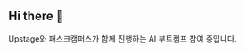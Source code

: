 ## Hi there 👋

<!--
**LearnSphere-2025/LearnSphere-2025** is a ✨ _special_ ✨ repository because its `README.md` (this file) appears on your GitHub profile.

Here are some ideas to get you started:

- 🔭 I’m currently working on ...
- 🌱 I’m currently learning ...
- 👯 I’m looking to collaborate on ...
- 🤔 I’m looking for help with ...
- 💬 Ask me about ...
- 📫 How to reach me: ...
- 😄 Pronouns: ...
- ⚡ Fun fact: ...
-->

Upstage와 패스크캠퍼스가 함께 진행하는 AI 부트캠프 참여 중입니다. 
